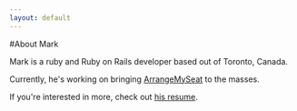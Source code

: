 ```yaml
---
layout: default
---
```


#About Mark

Mark is a ruby and Ruby on Rails developer based out of Toronto, Canada.

Currently, he's working on bringing [ArrangeMySeat](https://arrangemyseat.com) to the masses.

If you're interested in more, check out [his resume](/resume.html).
